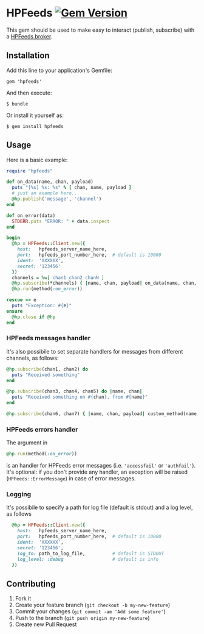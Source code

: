 # HPFeeds [![Gem Version](https://badge.fury.io/rb/hpfeeds.svg)](https://badge.fury.io/rb/hpfeeds)

This gem should be used to make easy to interact (publish, subscribe) with a [HPFeeds broker](https://redmine.honeynet.org/projects/hpfeeds/wiki).

## Installation

Add this line to your application's Gemfile:

    gem 'hpfeeds'

And then execute:

    $ bundle

Or install it yourself as:

    $ gem install hpfeeds

## Usage

Here is a basic example:

```ruby
require "hpfeeds"

def on_data(name, chan, payload)
  puts "[%s] %s: %s" % [ chan, name, payload ]
  # just an example here...
  @hp.publish('message', 'channel')
end

def on_error(data)
  STDERR.puts "ERROR: " + data.inspect
end

begin
  @hp = HPFeeds::Client.new({
    host:   hpfeeds_server_name_here,
    port:   hpfeeds_port_number_here,  # default is 10000
    ident:  'XXXXXX',
    secret: '123456'
  })
  channels = %w[ chan1 chan2 chanN ]
  @hp.subscribe(*channels) { |name, chan, payload| on_data(name, chan, payload) }
  @hp.run(method(:on_error))

rescue => e
  puts "Exception: #{e}"
ensure
  @hp.close if @hp
end
```
### HPFeeds messages handler
It's also possibile to set separate handlers for messages from different channels, as follows:

```ruby
@hp.subscribe(chan1, chan2) do
  puts "Received something"
end

@hp.subscribe(chan3, chan4, chan5) do |name, chan|
  puts "Received something on #{chan}, from #{name}"
end

@hp.subscribe(chan6, chan7) { |name, chan, payload| custom_method(name, chan, payload) }
```
### HPFeeds errors handler
The argument in
```ruby
@hp.run(method(:on_error))
```
is an handler for HPFeeds error messages (i.e. `'accessfail'` or `'authfail'`).
It's optional: if you don't provide any handler, an exception will be raised (`HPFeeds::ErrorMessage`) in case of error messages.

### Logging
It's possibile to specify a path for log file (default is stdout) and a log level, as follows

```ruby
  @hp = HPFeeds::Client.new({
    host:   hpfeeds_server_name_here,
    port:   hpfeeds_port_number_here,  # default is 10000
    ident:  'XXXXXX',
    secret: '123456',
    log_to: path_to_log_file,          # default is STDOUT
    log_level: :debug                  # default is info
  })
```
## Contributing

1. Fork it
2. Create your feature branch (`git checkout -b my-new-feature`)
3. Commit your changes (`git commit -am 'Add some feature'`)
4. Push to the branch (`git push origin my-new-feature`)
5. Create new Pull Request
